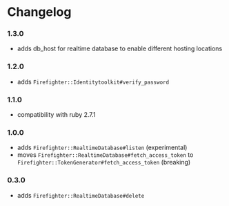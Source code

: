 # Changelog

### 1.3.0

- adds db_host for realtime database to enable different hosting locations

### 1.2.0

- adds `Firefighter::Identitytoolkit#verify_password`

### 1.1.0

- compatibility with ruby 2.7.1

### 1.0.0

- adds `Firefighter::RealtimeDatabase#listen` (experimental)
- moves `Firefighter::RealtimeDatabase#fetch_access_token` to `Firefighter::TokenGenerator#fetch_access_token` (breaking)

### 0.3.0

- adds `Firefighter::RealtimeDatabase#delete`
